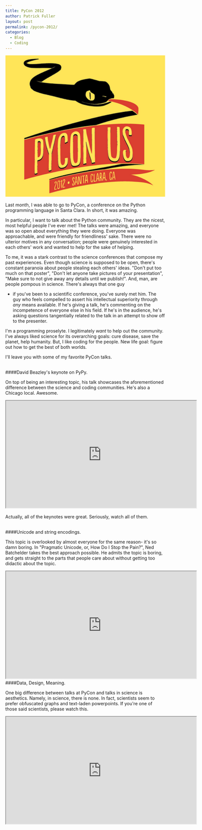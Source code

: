 ```yaml
---
title: PyCon 2012
author: Patrick Fuller
layout: post
permalink: /pycon-2012/
categories:
  - Blog
  - Coding
---
```


![](/img/pycon.png)

Last month, I was able to go to PyCon, a conference on the Python programming language
in Santa Clara. In short, it was amazing.

In particular, I want to talk about the Python community. They are the nicest,
most helpful people I've ever met! The talks were amazing, and everyone was so
open about everything they were doing. Everyone was approachable, and were friendly
for friendliness' sake. There were no ulterior motives in any conversation; people
were genuinely interested in each others' work and wanted to help for the sake
of helping.

To me, it was a stark contrast to the science conferences that compose my past experiences.
Even though science is supposed to be open, there's constant paranoia about people
stealing each others' ideas. "Don't put too much on that poster", "Don't let anyone
take pictures of your presentation", "Make sure to not give away any details until
we publish!". And, man, are people pompous in science. There's always that one guy
- if you've been to a scientific conference, you've surely met him. The guy who
feels compelled to assert his intellectual superiority through *any* means
available. If he's giving a talk, he's commenting on the incompetence of everyone
else in his field. If he's in the audience, he's asking questions tangentially
    related to the talk in an attempt to show off to the presenter.

I'm a programming proselyte. I legitimately *want* to help out the community.
I've always liked science for its overarching goals: cure disease, save the planet,
help humanity. But, I like coding for the people. New life goal: figure out how
to get the best of both worlds.

I'll leave you with some of my favorite PyCon talks.

<br />
####David Beazley's keynote on PyPy.

On top of being an interesting topic, his talk
showcases the aforementioned difference between the science and coding communities.
He's also a Chicago local. Awesome.

<iframe width="600" height="337" src="http://www.youtube.com/embed/l_HBRhcgeuQ?color=white&amp;theme=light">&nbsp;</iframe>

Actually, all of the keynotes were great. Seriously, watch all of them.

<br />
####Unicode and string encodings.

This topic is overlooked by almost everyone for the
same reason- it's so damn boring. In "Pragmatic Unicode, or, How Do I Stop the Pain?",
Ned Batchelder takes the best approach possible. He admits the topic is boring,
and gets straight to the parts that people care about without getting too didactic
about the topic.

<iframe width="600" height="337" src="http://www.youtube.com/embed/sgHbC6udIqc?color=white&amp;theme=light">&nbsp;</iframe>

<br />
####Data, Design, Meaning.

One big difference between talks at PyCon and talks in science is aesthetics.
Namely, in science, there is none. In fact, scientists seem to prefer obfuscated
graphs and text-laden powerpoints. If you're one of those said scientists, please
watch this.

<iframe width="600" height="337" src="http://www.youtube.com/embed/sgHbC6udIqc?color=white&amp;theme=light">&nbsp;</iframe>
